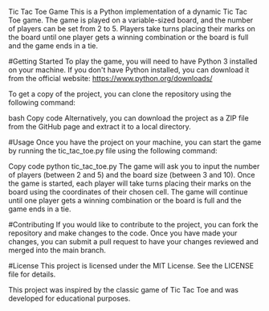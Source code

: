 Tic Tac Toe Game
This is a Python implementation of a dynamic Tic Tac Toe game. The game is played on a variable-sized board, and the number of players can be set from 2 to 5. Players take turns placing their marks on the board until one player gets a winning combination or the board is full and the game ends in a tie.

#Getting Started
To play the game, you will need to have Python 3 installed on your machine. If you don't have Python installed, you can download it from the official website: https://www.python.org/downloads/

To get a copy of the project, you can clone the repository using the following command:

bash
Copy code
Alternatively, you can download the project as a ZIP file from the GitHub page and extract it to a local directory.

#Usage
Once you have the project on your machine, you can start the game by running the tic_tac_toe.py file using the following command:

Copy code
python tic_tac_toe.py
The game will ask you to input the number of players (between 2 and 5) and the board size (between 3 and 10). Once the game is started, each player will take turns placing their marks on the board using the coordinates of their chosen cell. The game will continue until one player gets a winning combination or the board is full and the game ends in a tie.

#Contributing
If you would like to contribute to the project, you can fork the repository and make changes to the code. Once you have made your changes, you can submit a pull request to have your changes reviewed and merged into the main branch.

#License
This project is licensed under the MIT License. See the LICENSE file for details.


This project was inspired by the classic game of Tic Tac Toe and was developed for educational purposes. 
